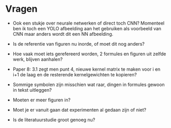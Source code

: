 # Vragen
- Ook een stukje over neurale netwerken of direct toch CNN? Momenteel ben ik toch een YOLO afbeelding aan het gebruiken als voorbeeld van CNN maar anders wordt dit een NN afbeelding.

- Is de referentie van figuren nu inorde, of moet dit nog anders?

- Hoe vaak moet iets gerefereerd worden, 2 formules en figuren uit zelfde werk, blijven aanhalen?

- Paper 8: 3.1 zegt men punt 4, nieuwe kernel matrix te maken voor i en i+1 de laag en de resterende kernelgewichten te kopieren?

- Sommige symbolen zijn misschien wat raar, dingen in formules gewoon in tekst uitleggen?

- Moeten er meer figuren in?

- Moet je er vanuit gaan dat experimenten al gedaan zijn of niet?

- Is de literatuurstudie groot genoeg nu?

  

  